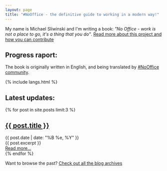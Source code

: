 ```yaml
---
layout: page
title: "#NoOffice - the definitive guide to working in a modern way!"
---
```


My name is Michael Sliwinski and I'm writing a book: *"No Office - work is not a place to go, it's a thing that you do"*. [Read more about this project and how you can contribute](/about/)

## Progress raport:

The book is originally written in English, and being translated by [#NoOffice community](/about/#contributors).

{% include langs.html %}

## Latest updates:

<div class="posts">
{% for post in site.posts limit:3 %}
<div class="post">
	<h2><a href="{{ post.url }}">{{ post.title }}</a></h2>
	<div class="date">
	{{ post.date | date: "%B %e, %Y" }}
	</div>
	<div class="entry">
	{{ post.excerpt }}
	</div>
	<a href="{{ post.url }}">Read more...</a>
</div>
{% endfor %}
</div>

Want to browse the past? [Check out all the blog archives](/blog/)
